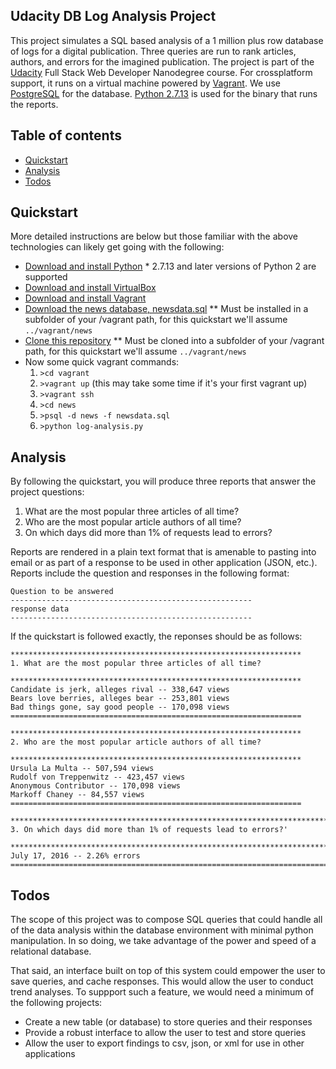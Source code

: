 ## Udacity DB Log Analysis Project
This project simulates a SQL based analysis of a 1 million plus row database of logs for a digital publication. Three queries are run to rank articles, authors, and errors for the imagined publication. The project is part of the [Udacity](http://udacity.com) Full Stack Web Developer Nanodegree course. For crossplatform support, it runs on a virtual machine powered by [Vagrant](https://www.vagrantup.com/). We use [PostgreSQL](https://www.postgresql.org/) for the database. [Python 2.7.13](https://www.python.org/ftp/python/2.7.13/) is used for the binary that runs the reports.

## Table of contents

- [Quickstart](#quickstart)
- [Analysis](#analysis)
- [Todos](#todos)

## Quickstart
More detailed instructions are below but those familiar with the above technologies can likely get going with the following:
- [Download and install Python](https://www.python.org/ftp/python/2.7.13/) * 2.7.13 and later versions of Python 2 are supported
- [Download and install VirtualBox](https://www.virtualbox.org/wiki/Downloads)
- [Download and install Vagrant](https://www.vagrantup.com/)
- [Download the news database, newsdata.sql](https://d17h27t6h515a5.cloudfront.net/topher/2016/August/57b5f748_newsdata/newsdata.zip) ** Must be installed in a subfolder of your /vagrant path, for this quickstart we'll assume `../vagrant/news`
- [Clone this repository]() ** Must be cloned into a subfolder of your /vagrant path, for this quickstart we'll assume `../vagrant/news`
- Now some quick vagrant commands:
  1. `>cd vagrant`
  1. `>vagrant up` (this may take some time if it's your first vagrant up)
  2. `>vagrant ssh`
  3. `>cd news`
  3. `>psql -d news -f newsdata.sql`
  4. `>python log-analysis.py`

## Analysis

By following the quickstart, you will produce three reports that answer the project questions:
1. What are the most popular three articles of all time?
2. Who are the most popular article authors of all time?
3. On which days did more than 1% of requests lead to errors?

Reports are rendered in a plain text format that is amenable to pasting into email or as part of a response to be used in other application (JSON, etc.). Reports include the question and responses in the following format:

```
Question to be answered
------------------------------------------------------
response data
------------------------------------------------------
```

If the quickstart is followed exactly, the reponses should be as follows:

```
*****************************************************************
1. What are the most popular three articles of all time?
        
*****************************************************************
Candidate is jerk, alleges rival -- 338,647 views
Bears love berries, alleges bear -- 253,801 views
Bad things gone, say good people -- 170,098 views
=================================================================
```

```
*****************************************************************
2. Who are the most popular article authors of all time?
        
*****************************************************************
Ursula La Multa -- 507,594 views
Rudolf von Treppenwitz -- 423,457 views
Anonymous Contributor -- 170,098 views
Markoff Chaney -- 84,557 views
=================================================================
```

```
***********************************************************************
3. On which days did more than 1% of requests lead to errors?'
        
***********************************************************************
July 17, 2016 -- 2.26% errors
=======================================================================
```

## Todos

The scope of this project was to compose SQL queries that could handle all of the data
analysis within the database environment with minimal python manipulation. In so doing, we take advantage of the power and speed of a relational database.

That said, an interface built on top of this system could empower the user to save queries, and cache responses. This would allow the user to conduct trend analyses. To suppport
such a feature, we would need a minimum of the following projects:
- Create a new table (or database) to store queries and their responses
- Provide a robust interface to allow the user to test and store queries
- Allow the user to export findings to csv, json, or xml for use in other applications

